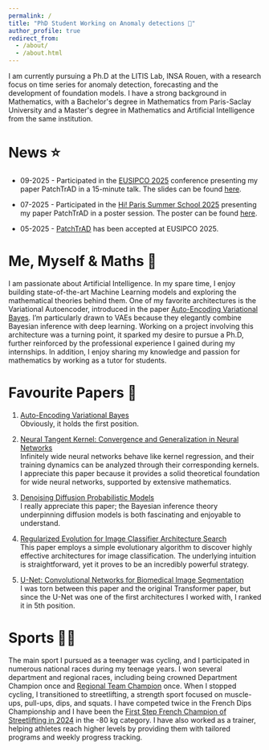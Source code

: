 ```yaml
---
permalink: /
title: "PhD Student Working on Anomaly detections 🔎"
author_profile: true
redirect_from: 
  - /about/
  - /about.html
---
```


I am currently pursuing a Ph.D at the LITIS Lab, INSA Rouen, with a research focus on time series for anomaly detection, forecasting and the development of foundation models. I have a strong background in Mathematics, with a Bachelor's degree in Mathematics from Paris-Saclay University and a Master's degree in Mathematics and Artificial Intelligence from the same institution.


News ⭐️
======

* 09-2025 - Participated in the [EUSIPCO 2025](https://eusipco2025.org) conference presenting my paper PatchTrAD in a 15-minute talk.
The slides can be found [here](https://github.com/vilhess/PatchTrAD/tree/main/files/presentation.pdf).

* 07-2025 - Participated in the [Hi! Paris Summer School 2025](https://www.hi-paris.fr) presenting my paper PatchTrAD in a poster session.
The poster can be found [here](https://github.com/vilhess/PatchTrAD/tree/main/files/poster.pdf).

* 05-2025 - [PatchTrAD](https://arxiv.org/abs/2504.08827) has been accepted at EUSIPCO 2025.

Me, Myself & Maths 🔢
======

I am passionate about Artificial Intelligence. In my spare time, I enjoy building state-of-the-art Machine Learning models and exploring the mathematical theories behind them. One of my favorite architectures is the Variational Autoencoder, introduced in the paper [Auto-Encoding Variational Bayes](https://arxiv.org/abs/1312.6114). I’m particularly drawn to VAEs because they elegantly combine Bayesian inference with deep learning. Working on a project involving this architecture was a turning point, it sparked my desire to pursue a Ph.D, further reinforced by the professional experience I gained during my internships. In addition, I enjoy sharing my knowledge and passion for mathematics by working as a tutor for students. 

# Favourite Papers 📝

1. [Auto-Encoding Variational Bayes](https://arxiv.org/abs/1312.6114)  
   Obviously, it holds the first position. 

2. [Neural Tangent Kernel: Convergence and Generalization in Neural Networks](https://arxiv.org/abs/1806.07572)  
   Infinitely wide neural networks behave like kernel regression, and their training dynamics can be analyzed through their corresponding kernels. I appreciate this paper because it provides a solid theoretical foundation for wide neural networks, supported by extensive mathematics.

3. [Denoising Diffusion Probabilistic Models](https://arxiv.org/abs/2006.11239)  
   I really appreciate this paper; the Bayesian inference theory underpinning diffusion models is both fascinating and enjoyable to understand.

4. [Regularized Evolution for Image Classifier Architecture Search](https://arxiv.org/abs/1802.01548)  
   This paper employs a simple evolutionary algorithm to discover highly effective architectures for image classification. The underlying intuition is straightforward, yet it proves to be an incredibly powerful strategy.

5. [U-Net: Convolutional Networks for Biomedical Image Segmentation](https://arxiv.org/abs/1505.04597)  
   I was torn between this paper and the original Transformer paper, but since the U-Net was one of the first architectures I worked with, I ranked it in 5th position.

Sports 🚴🏼
======
The main sport I pursued as a teenager was cycling, and I participated in numerous national races during my teenage years. I won several department and regional races, including being crowned Department Champion once and [Regional Team Champion](https://www.facebook.com/573518262704708/photos/vilhes-se-r%C3%A9v%C3%A8lesamy-vilhes-vous-connaissiez-comme-beaucoup-vous-avez-appris-%C3%A0-l/998631540193376/) once.
When I stopped cycling, I transitioned to streetlifting, a strength sport focused on muscle-ups, pull-ups, dips, and squats. I have competed twice in the French Dips Championship and I have been the [First Step French Champion of Streetlifting in 2024](https://www.instagram.com/p/C4iBlPwo76L/?img_index=5) in the -80 kg category. I have also worked as a trainer, helping athletes reach higher levels by providing them with tailored programs and weekly progress tracking.
